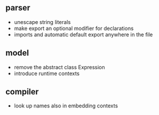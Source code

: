 ## parser

- unescape string literals
- make export an optional modifier for declarations
- imports and automatic default export anywhere in the file

## model

- remove the abstract class Expression
- introduce runtime contexts

## compiler

- look up names also in embedding contexts

